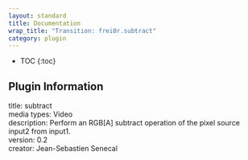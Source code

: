 ```yaml
---
layout: standard
title: Documentation
wrap_title: "Transition: frei0r.subtract"
category: plugin
---
```

* TOC
{:toc}

## Plugin Information

title: subtract  
media types:
Video  
description: Perform an RGB[A] subtract operation of the pixel source input2 from input1.  
version: 0.2  
creator: Jean-Sebastien Senecal  
